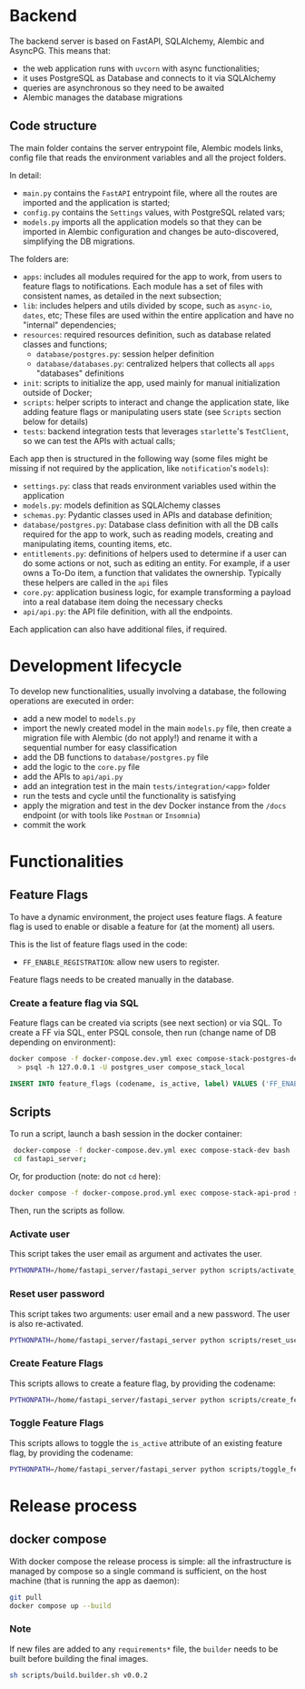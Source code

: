# Backend

The backend server is based on FastAPI, SQLAlchemy, Alembic and AsyncPG.
This means that:

- the web application runs with `uvcorn` with async functionalities;
- it uses PostgreSQL as Database and connects to it via SQLAlchemy
- queries are asynchronous so they need to be awaited
- Alembic manages the database migrations

## Code structure

The main folder contains the server entrypoint file, Alembic models links,
config file that reads the environment variables and all the project folders.

In detail:

- `main.py` contains the `FastAPI` entrypoint file, where all the routes are
  imported and the application is started;
- `config.py` contains the `Settings` values, with PostgreSQL related vars;
- `models.py` imports all the application models so that they can be imported
  in Alembic configuration and changes be auto-discovered, simplifying the
  DB migrations.

The folders are:

- `apps`: includes all modules required for the app to work, from users to
  feature flags to notifications. Each module has a set of files with consistent
  names, as detailed in the next subsection;
- `lib`: includes helpers and utils divided by scope, such as `async-io`, `dates`, etc;
  These files are used within the entire application and have no "internal" dependencies;
- `resources`: required resources definition, such as database related classes and
  functions;
  - `database/postgres.py`: session helper definition
  - `database/databases.py`: centralized helpers that collects all `apps` "databases"
    definitions
- `init`: scripts to initialize the app, used mainly for manual initialization outside
  of Docker;
- `scripts`: helper scripts to interact and change the application state, like adding
  feature flags or manipulating users state (see `Scripts` section below for details)
- `tests`: backend integration tests that leverages `starlette`'s `TestClient`, so we
  can test the APIs with actual calls;

Each app then is structured in the following way (some files might be missing if not
required by the application, like `notification`'s `models`):

- `settings.py`: class that reads environment variables used within the application
- `models.py`: models definition as SQLAlchemy classes
- `schemas.py`: Pydantic classes used in APIs and database definition;
- `database/postgres.py`: Database class definition with all the DB calls required for
  the app to work, such as reading models, creating and manipulating items, counting
  items, etc.
- `entitlements.py`: definitions of helpers used to determine if a user can
  do some actions or not, such as editing an entity. For example, if a user owns a
  To-Do item, a function that validates the ownership. Typically these helpers are
  called in the `api` files
- `core.py`: application business logic, for example transforming a payload into a
  real database item doing the necessary checks
- `api/api.py`: the API file definition, with all the endpoints.

Each application can also have additional files, if required.

# Development lifecycle

To develop new functionalities, usually involving a database, the following operations
are executed in order:

- add a new model to `models.py`
- import the newly created model in the main `models.py` file, then
  create a migration file with Alembic (do not apply!) and rename it with a sequential
  number for easy classification
- add the DB functions to `database/postgres.py` file
- add the logic to the `core.py` file
- add the APIs to `api/api.py`
- add an integration test in the main `tests/integration/<app>` folder
- run the tests and cycle until the functionality is satisfying
- apply the migration and test in the dev Docker instance from the `/docs` endpoint
  (or with tools like `Postman` or `Insomnia`)
- commit the work

# Functionalities

## Feature Flags

To have a dynamic environment, the project uses feature flags.
A feature flag is used to enable or disable a feature for (at the moment) all users.

This is the list of feature flags used in the code:

- `FF_ENABLE_REGISTRATION`: allow new users to register.

Feature flags needs to be created manually in the database.

### Create a feature flag via SQL

Feature flags can be created via scripts (see next section) or via SQL.
To create a FF via SQL, enter PSQL console, then run
(change name of DB depending on environment):

```bash
docker compose -f docker-compose.dev.yml exec compose-stack-postgres-dev bash
  > psql -h 127.0.0.1 -U postgres_user compose_stack_local
```

```sql
INSERT INTO feature_flags (codename, is_active, label) VALUES ('FF_ENABLE_REGISTRATION', True, 'Enable Registration');
```

## Scripts

To run a script, launch a bash session in the docker container:

```bash
 docker-compose -f docker-compose.dev.yml exec compose-stack-dev bash
 cd fastapi_server;
```

Or, for production (note: do not `cd` here):

```bash
docker compose -f docker-compose.prod.yml exec compose-stack-api-prod sh
```

Then, run the scripts as follow.

### Activate user

This script takes the user email as argument and activates the user.

```bash
PYTHONPATH=/home/fastapi_server/fastapi_server python scripts/activate_user.py user@gmail.com
```

### Reset user password

This script takes two arguments: user email and a new password. The user is also re-activated.

```bash
PYTHONPATH=/home/fastapi_server/fastapi_server python scripts/reset_user_password.py user@gmail.com SuperSecret2!
```

### Create Feature Flags

This scripts allows to create a feature flag, by providing the codename:

```bash
PYTHONPATH=/home/fastapi_server/fastapi_server python scripts/create_feature_flag.py FF_ENABLE_REGISTRATION
```

### Toggle Feature Flags

This scripts allows to toggle the `is_active` attribute of an existing feature flag, by providing the codename:

```bash
PYTHONPATH=/home/fastapi_server/fastapi_server python scripts/toggle_feature_flag.py FF_ENABLE_REGISTRATION
```

# Release process

## docker compose

With docker compose the release process is simple: all the infrastructure is
managed by compose so a single command is sufficient, on the host machine
(that is running the app as daemon):

```bash
git pull
docker compose up --build
```

### Note

If new files are added to any `requirements*` file, the `builder` needs
to be built before building the final images.

```bash
sh scripts/build.builder.sh v0.0.2
```
